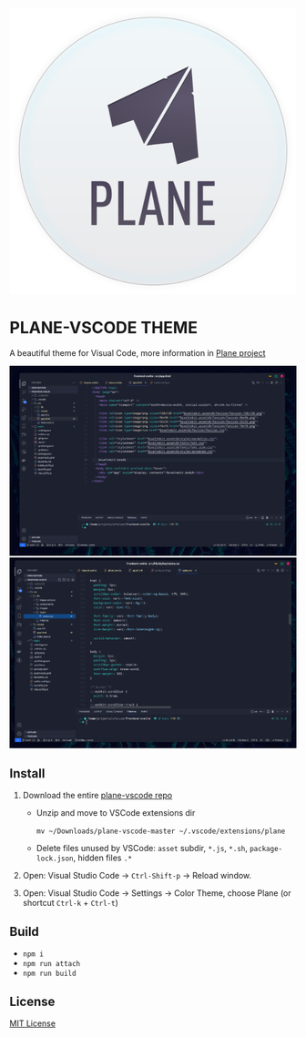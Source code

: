 <p align="center">
<img src="assets/logo.svg" />
</p>


# PLANE-VSCODE THEME

A beautiful theme for Visual Code, more information in [Plane project](https://github.com/wfpaisa/plane)

<p align="center">
<img src="assets/screenshots/screenshot-01.png" />
<br>
<img src="assets/screenshots/screenshot-02.png" />
</p>

## Install
1. Download the entire [plane-vscode repo](https://github.com/wfpaisa/plane-vscode/archive/refs/heads/master.zip)
   - Unzip and move to VSCode extensions dir

     `mv ~/Downloads/plane-vscode-master ~/.vscode/extensions/plane`
   - Delete files unused by VSCode: `asset` subdir, `*.js`, `*.sh`, `package-lock.json`, hidden files `.*`

2. Open: Visual Studio Code -> `Ctrl-Shift-p` -> Reload window.
3. Open: Visual Studio Code -> Settings -> Color Theme, choose Plane (or shortcut `Ctrl-k` + `Ctrl-t`)

## Build
- `npm i`
- `npm run attach`
- `npm run build`


## License

[MIT License](./LICENSE)
